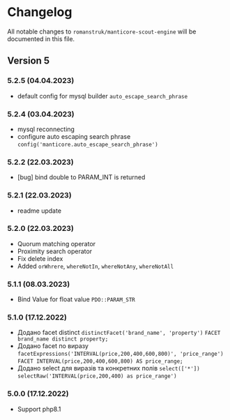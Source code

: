 # Changelog

All notable changes to `romanstruk/manticore-scout-engine` will be documented in this file.

## Version 5

### 5.2.5 (04.04.2023)
- default config for mysql builder `auto_escape_search_phrase`

### 5.2.4 (03.04.2023)
- mysql reconnecting
- configure auto escaping search phrase `config('manticore.auto_escape_search_phrase')`

### 5.2.2 (22.03.2023)
- [bug] bind double to PARAM_INT is returned

### 5.2.1 (22.03.2023)
- readme update

### 5.2.0 (22.03.2023)
- Quorum matching operator
- Proximity search operator
- Fix delete index
- Added `orWhrere`, `whereNotIn`, `whereNotAny`, `whereNotAll`

### 5.1.1 (08.03.2023)
- Bind Value for float value `PDO::PARAM_STR`

### 5.1.0 (17.12.2022)
- Додано facet distinct `distinctFacet('brand_name', 'property')` `FACET brand_name distinct property;`
- Додано facet по виразу `facetExpressions('INTERVAL(price,200,400,600,800)', 'price_range')` `FACET INTERVAL(price,200,400,600,800) AS price_range;`
- Додано select для виразів та конкретних полів `select(['*'])` `selectRaw('INTERVAL(price,200,400) as price_range')`

### 5.0.0 (17.12.2022)
- Support php8.1